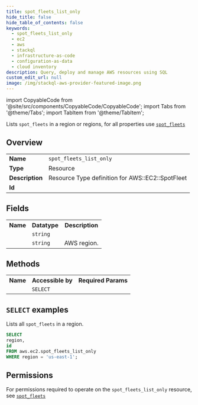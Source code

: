 ```yaml
---
title: spot_fleets_list_only
hide_title: false
hide_table_of_contents: false
keywords:
  - spot_fleets_list_only
  - ec2
  - aws
  - stackql
  - infrastructure-as-code
  - configuration-as-data
  - cloud inventory
description: Query, deploy and manage AWS resources using SQL
custom_edit_url: null
image: /img/stackql-aws-provider-featured-image.png
---
```


import CopyableCode from '@site/src/components/CopyableCode/CopyableCode';
import Tabs from '@theme/Tabs';
import TabItem from '@theme/TabItem';

Lists <code>spot_fleets</code> in a region or regions, for all properties use <a href="/services/serviceName/spot_fleets/"><code>spot_fleets</code></a>

## Overview
<table>
<tbody>
<tr><td><b>Name</b></td><td><code>spot_fleets_list_only</code></td></tr>
<tr><td><b>Type</b></td><td>Resource</td></tr>
<tr><td><b>Description</b></td><td>Resource Type definition for AWS::EC2::SpotFleet</td></tr>
<tr><td><b>Id</b></td><td><CopyableCode code="aws.ec2.spot_fleets_list_only" /></td></tr>
</tbody>
</table>

## Fields
<table>
<tbody>
<tr><th>Name</th><th>Datatype</th><th>Description</th></tr><tr><td><CopyableCode code="id" /></td><td><code>string</code></td><td></td></tr>
<tr><td><CopyableCode code="region" /></td><td><code>string</code></td><td>AWS region.</td></tr>
</tbody>
</table>

## Methods

<table>
<tbody>
  <tr>
    <th>Name</th>
    <th>Accessible by</th>
    <th>Required Params</th>
  </tr>
  <tr>
    <td><CopyableCode code="list_resources" /></td>
    <td><code>SELECT</code></td>
    <td><CopyableCode code="region" /></td>
  </tr>
</tbody>
</table>

## `SELECT` examples
Lists all <code>spot_fleets</code> in a region.
```sql
SELECT
region,
id
FROM aws.ec2.spot_fleets_list_only
WHERE region = 'us-east-1';
```


## Permissions

For permissions required to operate on the <code>spot_fleets_list_only</code> resource, see <a href="/services/ec2/spot_fleets/#permissions"><code>spot_fleets</code></a>

